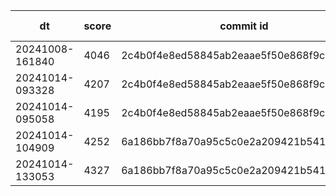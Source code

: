|dt|score|commit id|change log|
|--|--|--|--|
|20241008-161840|4046|2c4b0f4e8ed58845ab2eaae5f50e868f9c5074a7|first bench|
|20241014-093328|4207|2c4b0f4e8ed58845ab2eaae5f50e868f9c5074a7|first bench|
|20241014-095058|4195|2c4b0f4e8ed58845ab2eaae5f50e868f9c5074a7|first bench|
|20241014-104909|4252|6a186bb7f8a70a95c5c0e2a209421b54120092fc|first bench|
|20241014-133053|4327|6a186bb7f8a70a95c5c0e2a209421b54120092fc|first bench|
